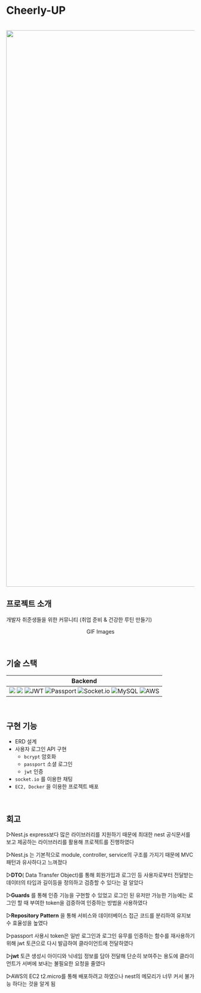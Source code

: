 # Cheerly-UP

<p align="center">
  <br>
  <img width="1484" alt="메인 화면" src="https://user-images.githubusercontent.com/62414262/227703902-0a6ba111-61df-439f-b27f-3a630e6cad53.png">
  <br>
</p>

## 프로젝트 소개

<p align="justify">
개발자 취준생들을 위한 커뮤니티 (취업 준비 & 건강한 루틴 만들기)
</p>

<p align="center">
GIF Images
</p>

<br>

## 기술 스택

| Backend |
| :--------: |
|<img src="https://img.shields.io/badge/NestJS-red?style=for-the-badge&logo=NestJS&logoColor=white"/> <img src="https://img.shields.io/badge/Typescript-3178C6?style=for-the-badge&logo=Typescript&logoColor=white"/>  <img src="https://img.shields.io/badge/JWT-black?style=for-the-badge&logo=JSON%20web%20tokens" alt="JWT">  <img src="https://img.shields.io/badge/passport-black?style=for-the-badge&logo=passport" alt="Passport"> <img src="https://img.shields.io/badge/Socket.io-black?style=for-the-badge&logo=socket.io&badgeColor=010101" alt="Socket.io"> <img src="https://img.shields.io/badge/mysql-%2300f.svg?style=for-the-badge&logo=mysql&logoColor=white" alt="MySQL"> <img src="https://img.shields.io/badge/AWS-%23FF9900.svg?style=for-the-badge&logo=amazon-aws&logoColor=white" alt="AWS">|

<br>

## 구현 기능

- ERD 설계
- 사용자 로그인 API 구현
    - `bcrypt` 암호화
    - `passport` 소셜 로그인
    - `jwt` 인증
- `socket.io` 를 이용한 채팅
- `EC2, Docker` 을 이용한 프로젝트 배포

<br>

## 회고
▷Nest.js express보다 많은 라이브러리를 지원하기 때문에 최대한 nest 공식문서를 보고 제공하는 라이브러리를 활용해 프로젝트를 진행하였다

▷Nest.js 는 기본적으로 module, controller, service의 구조를 가지기 때문에 MVC 패턴과 유사하다고 느껴졌다

▷**DTO**( Data Transfer Object)를 통해 회원가입과 로그인 등 사용자로부터 전달받는 데이터의 타입과 길이등을 정의하고 검증할 수 있다는 걸 알았다

▷**Guards** 를 통해 인증 기능을 구현할 수 있었고 로그인 된 유저만 가능한 기능에는 로그인 할 때 부여한 token을 검증하여 인증하는 방법을 사용하였다

▷**Repository Pattern** 을 통해 서비스와 데이터베이스 접근 코드를 분리하여 유지보수 효율성을 높였다

▷passport 사용시 token은 일반 로그인과 로그인 유무를 인증하는 함수를 재사용하기 위해 jwt 토큰으로 다시 발급하여 클라이언트에 전달하였다 

▷**jwt** 토큰 생성시 아이디와 닉네임 정보를 담아 전달해 단순히 보여주는 용도에 클라이언트가 서버에 보내는 불필요한 요청을 줄였다

▷AWS의 EC2 t2.micro를 통해 배포하려고 하였으나 nest의 메모리가 너무 커서 불가능 하다는 것을 알게 됨

<p align="justify">

</p>
